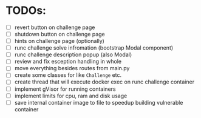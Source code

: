 TODOs:
====
 - [ ] revert button on challenge page
 - [ ] shutdown button on challenge page
 - [ ] hints on challenge page (optionally)
 - [ ] runc challenge solve infromation (bootstrap Modal component)
 - [ ] runc challenge description popup (also Modal)
 - [ ] review and fix esception handling in whole
 - [ ] move everything besides routes from main.py
 - [ ] create some classes for like `Challenge` etc.
 - [ ] create thread that will execute docker exec on runc challenge container
 - [ ] implement gVisor for running containers
 - [ ] implement limits for cpu, ram and disk usage
 - [ ] save internal container image to file to speedup building vulnerable container
